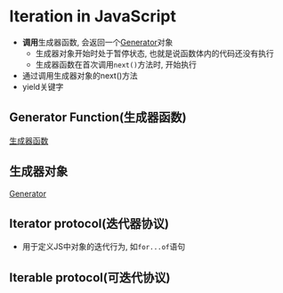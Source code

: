 # Iteration in JavaScript

- **调用**生成器函数, 会返回一个[Generator](JavaScript_Generator.md)对象
  - 生成器对象开始时处于暂停状态, 也就是说函数体内的代码还没有执行
  - 生成器函数在首次调用`next()`方法时, 开始执行
- 通过调用生成器对象的next()方法
- yield关键字

## Generator Function(生成器函数)

[生成器函数](JavaScript_Generator_Function.md)

## 生成器对象

[Generator](JavaScript_Generator.md)

## Iterator protocol(迭代器协议)

- 用于定义JS中对象的迭代行为, 如`for...of`语句

## Iterable protocol(可迭代协议)

